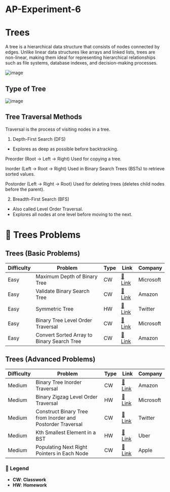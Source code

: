 # AP-Experiment-6

# Trees
A tree is a hierarchical data structure that consists of nodes connected by edges. Unlike linear data structures like arrays and linked lists, trees are non-linear, making them ideal for representing hierarchical relationships such as file systems, database indexes, and decision-making processes.


![image](https://github.com/user-attachments/assets/9a8738a5-20c1-49b9-a766-18f60eb6c34a)

## Type of Tree 

![image](https://github.com/user-attachments/assets/41952b97-f912-466a-90e5-07b10215b5b7)


## Tree Traversal Methods
Traversal is the process of visiting nodes in a tree.

1. Depth-First Search (DFS)
- Explores as deep as possible before backtracking.

Preorder (Root → Left → Right)
Used for copying a tree.

Inorder (Left → Root → Right)
Used in Binary Search Trees (BSTs) to retrieve sorted values.

Postorder (Left → Right → Root)
Used for deleting trees (deletes child nodes before the parent).

2. Breadth-First Search (BFS)
- Also called Level Order Traversal.
- Explores all nodes at one level before moving to the next.

# 🌳 Trees Problems

## Trees (Basic Problems)

| Difficulty | Problem | Type | Link | Company |
|------------|---------|------|------|---------|
| Easy | Maximum Depth of Binary Tree | CW | [🔗 Link](https://leetcode.com/problems/maximum-depth-of-binary-tree/) | Microsoft |
| Easy | Validate Binary Search Tree | CW | [🔗 Link](https://leetcode.com/problems/validate-binary-search-tree/) | Amazon |
| Easy | Symmetric Tree | HW | [🔗 Link](https://leetcode.com/problems/symmetric-tree/) | Twitter |
| Easy | Binary Tree Level Order Traversal | CW | [🔗 Link](https://leetcode.com/problems/binary-tree-level-order-traversal/) | Microsoft |
| Easy | Convert Sorted Array to Binary Search Tree | CW | [🔗 Link](https://leetcode.com/problems/convert-sorted-array-to-binary-search-tree/) | Amazon |

## Trees (Advanced Problems)

| Difficulty | Problem | Type | Link | Company |
|------------|---------|------|------|---------|
| Medium | Binary Tree Inorder Traversal | CW | [🔗 Link](https://leetcode.com/problems/binary-tree-inorder-traversal/) | Amazon |
| Medium | Binary Zigzag Level Order Traversal | HW | [🔗 Link](https://leetcode.com/problems/binary-zigzag-level-order-traversal/) | Microsoft |
| Medium | Construct Binary Tree from Inorder and Postorder Traversal | CW | [🔗 Link](https://leetcode.com/problems/construct-binary-tree-from-inorder-and-postorder-traversal/) | Twitter |
| Medium | Kth Smallest Element in a BST | HW | [🔗 Link](https://leetcode.com/problems/kth-smallest-element-in-a-bst/) | Uber |
| Medium | Populating Next Right Pointers in Each Node | CW | [🔗 Link](https://leetcode.com/problems/populating-next-right-pointers-in-each-node/) | Apple |

### 📌 **Legend**
- **CW**: **Classwork**
- **HW**: **Homework**

